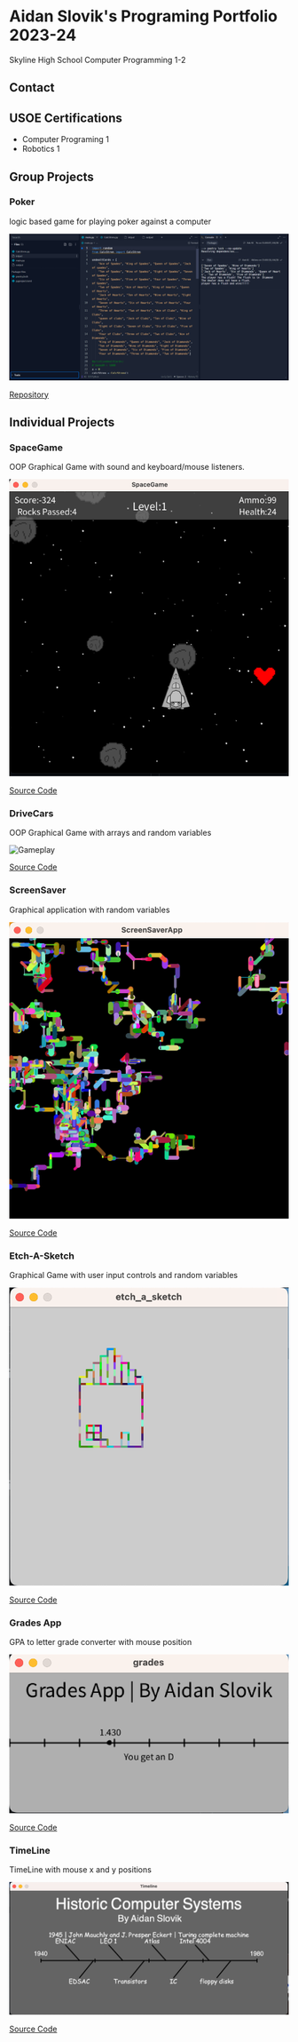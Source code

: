 # Aidan Slovik's Programing Portfolio 2023-24
Skyline High School Computer Programming 1-2

## Contact


## USOE Certifications
* Computer Programing 1
* Robotics 1

## Group Projects 

### Poker 
logic based game for playing poker against a computer

![Gameplay](https://github.com/AidanSlovik/ComputerProgramming2023-24/blob/main/images/Poker1 "Poker gameplay")

[Repository](https://github.com/EliSlovik/poker-i-barley-know-her)  

## Individual Projects

### SpaceGame
OOP Graphical Game with sound and keyboard/mouse listeners.

![Gameplay](https://github.com/AidanSlovik/ComputerProgramming2023-24/blob/main/images/sg1.png?raw=true "SpaceGame gameplay")

[Source Code](https://github.com/AidanSlovik/ComputerProgramming2023-24/blob/main/src/SpaceGame%202.zip)

### DriveCars
OOP Graphical Game with arrays and random variables

![Gameplay](https://github.com/AidanSlovik/ComputerProgramming2023-24/assets/158332992/eaf6c0b7-5743-4259-9020-5862427009be "DriveCars gameplay")

[Source Code](https://github.com/AidanSlovik/ComputerProgramming2023-24/blob/main/src/DriveCars.zip)

### ScreenSaver
Graphical application with random variables

![ScreenSaver](https://github.com/AidanSlovik/ComputerProgramming2023-24/blob/main/images/ss1.png?raw=true "screensaver")

[Source Code](https://github.com/AidanSlovik/ComputerProgramming2023-24/blob/main/src/ScreenSaver%20App.zip)

### Etch-A-Sketch
Graphical Game with user input controls and random variables

![Gameplay](https://github.com/AidanSlovik/ComputerProgramming2023-24/blob/main/images/etch1.png?raw=true "Etch-A-Sketch Gameplay")

[Source Code](https://github.com/AidanSlovik/ComputerProgramming2023-24/blob/main/src/etch-a-sketch.zip)

### Grades App
GPA to letter grade converter with mouse position 

![Gameplay](https://github.com/AidanSlovik/ComputerProgramming2023-24/blob/main/images/grades1.png?raw=true "Grades App")

[Source Code](https://github.com/AidanSlovik/ComputerProgramming2023-24/blob/main/src/grades.zip)

### TimeLine
TimeLine with mouse x and y positions

![Gameplay](https://github.com/AidanSlovik/ComputerProgramming2023-24/blob/main/images/tl1.png?raw=true "TimeLine App")

[Source Code](https://github.com/AidanSlovik/ComputerProgramming2023-24/blob/main/src/Timeline.zip)
